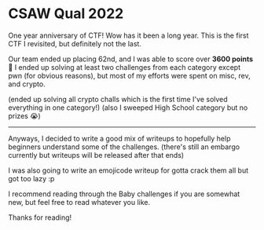 # CSAW Qual 2022
One year anniversary of CTF! Wow has it been a long year.
This is the first CTF I revisited, but definitely not the last.

Our team ended up placing 62nd, and I was able to score over **3600 points** :partying_face: 
I ended up solving at least two challenges from each category except pwn (for obvious reasons),
but most of my efforts were spent on misc, rev, and crypto.

(ended up solving all crypto challs which is the first time I've solved everything in one category!)
(also I sweeped High School category but no prizes 😭)

---
Anyways, I decided to write a good mix of writeups to hopefully help beginners understand some of the challenges.
(there's still an embargo currently but writeups will be released after that ends)

I was also going to write an emojicode writeup for gotta crack them all but got too lazy :p

I recommend reading through the Baby challenges if you are somewhat new, but feel free to read whatever you like.

Thanks for reading!
